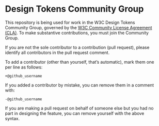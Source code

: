 # Design Tokens Community Group

This repository is being used for work in the W3C Design Tokens Community Group, governed by the [W3C Community License Agreement (CLA)](https://www.w3.org/community/about/agreements/cla/). To make substantive contributions, you must join the Community Group.

If you are not the sole contributor to a contribution (pull request), please identify all
contributors in the pull request comment.

To add a contributor (other than yourself, that’s automatic), mark them one per line as follows:

```
+@github_username
```

If you added a contributor by mistake, you can remove them in a comment with:

```
-@github_username
```

If you are making a pull request on behalf of someone else but you had no part in designing the
feature, you can remove yourself with the above syntax.

